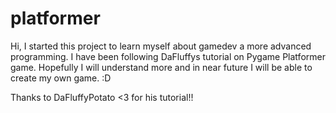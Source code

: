 # platformer
Hi, I started this project to learn myself about gamedev a more advanced programming. I have been following DaFluffys tutorial on Pygame Platformer game.
Hopefully I will understand more and in near future I will be able to create my own game. :D

Thanks to DaFluffyPotato <3 for his tutorial!!